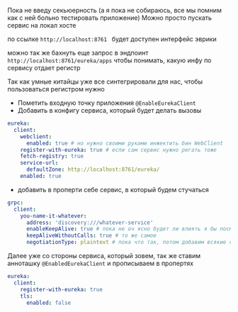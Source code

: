 Пока не введу секьюерность (а я пока не собираюсь, все мы помним как с ней больно тестировать приложение)
Можно просто пускать сервис на локал хосте

по ссылке 
`
http://localhost:8761 
`
будет доступен интерфейс эврики 

можно так же бахнуть еще запрос в эндпоинт `http://localhost:8761/eureka/apps` чтобы понимать, какую инфу по сервису отдает регистр


Так как умные китайцы уже все синтегрировали для нас, чтобы пользоваться регистром нужно

- Пометить входную точку приложения `@EnableEurekaClient`
- Добавить в конфигу сервиса, который будет делать вызовы

```yaml
eureka:
  client:
    webclient:
      enabled: true # но нужно своими руками инжектить бин WebClient
    register-with-eureka: true # если сам сервис нужно регать тоже
    fetch-registry: true
    service-url:
      defaultZone: http://localhost:8761/eureka/
    enabled: true
```

- добавить в проперти себе сервис, в который будем стучаться

```yaml
grpc:
  client:
    you-name-it-whatever:
      address: 'discovery:///whatever-service'
      enableKeepAlive: true # пока не оч ясно будет ли влиять я бы посмотрел
      keepAliveWithoutCalls: true # то же самое
      negotiationType: plaintext # пока что так, потом добавим всякие сертификаты
```

Далее уже со стороны сервиса, который зовем, так же ставим анноташку `@EnabledEurekaClient` и прописываем в пропертях

```yaml
eureka:
  client:
    register-with-eureka: true
    tls:
      enabled: false
```
